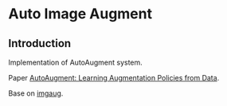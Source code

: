 # Auto Image Augment

## Introduction

Implementation of AutoAugment system.


Paper [AutoAugment: Learning Augmentation Policies from Data](https://arxiv.org/pdf/1805.09501.pdf).

Base on [imgaug](https://github.com/aleju/imgaug). 
